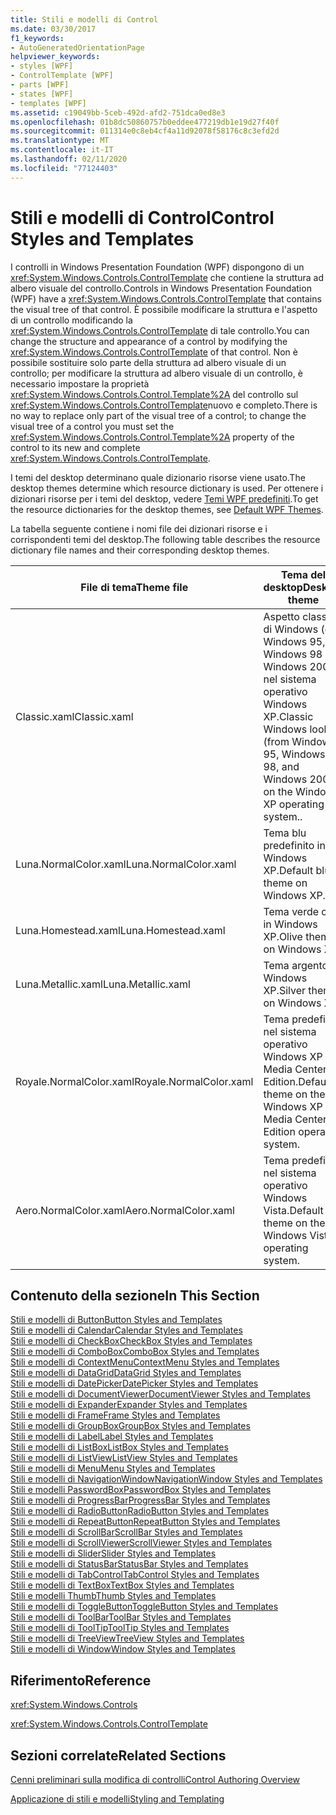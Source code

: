 ```yaml
---
title: Stili e modelli di Control
ms.date: 03/30/2017
f1_keywords:
- AutoGeneratedOrientationPage
helpviewer_keywords:
- styles [WPF]
- ControlTemplate [WPF]
- parts [WPF]
- states [WPF]
- templates [WPF]
ms.assetid: c19049bb-5ceb-492d-afd2-751dca0ed8e3
ms.openlocfilehash: 01b8dc50860757b0eddee477219db1e19d27f40f
ms.sourcegitcommit: 011314e0c8eb4cf4a11d92078f58176c8c3efd2d
ms.translationtype: MT
ms.contentlocale: it-IT
ms.lasthandoff: 02/11/2020
ms.locfileid: "77124403"
---
```

# <a name="control-styles-and-templates"></a><span data-ttu-id="209f7-102">Stili e modelli di Control</span><span class="sxs-lookup"><span data-stu-id="209f7-102">Control Styles and Templates</span></span>
<span data-ttu-id="209f7-103">I controlli in Windows Presentation Foundation (WPF) dispongono di un <xref:System.Windows.Controls.ControlTemplate> che contiene la struttura ad albero visuale del controllo.</span><span class="sxs-lookup"><span data-stu-id="209f7-103">Controls in Windows Presentation Foundation (WPF) have a <xref:System.Windows.Controls.ControlTemplate> that contains the visual tree of that control.</span></span> <span data-ttu-id="209f7-104">È possibile modificare la struttura e l'aspetto di un controllo modificando la <xref:System.Windows.Controls.ControlTemplate> di tale controllo.</span><span class="sxs-lookup"><span data-stu-id="209f7-104">You can change the structure and appearance of a control by modifying the <xref:System.Windows.Controls.ControlTemplate> of that control.</span></span> <span data-ttu-id="209f7-105">Non è possibile sostituire solo parte della struttura ad albero visuale di un controllo; per modificare la struttura ad albero visuale di un controllo, è necessario impostare la proprietà <xref:System.Windows.Controls.Control.Template%2A> del controllo sul <xref:System.Windows.Controls.ControlTemplate>nuovo e completo.</span><span class="sxs-lookup"><span data-stu-id="209f7-105">There is no way to replace only part of the visual tree of a control; to change the visual tree of a control you must set the <xref:System.Windows.Controls.Control.Template%2A> property of the control to its new and complete <xref:System.Windows.Controls.ControlTemplate>.</span></span>  
  
 <span data-ttu-id="209f7-106">I temi del desktop determinano quale dizionario risorse viene usato.</span><span class="sxs-lookup"><span data-stu-id="209f7-106">The desktop themes determine which resource dictionary is used.</span></span> <span data-ttu-id="209f7-107">Per ottenere i dizionari risorse per i temi del desktop, vedere [Temi WPF predefiniti](https://github.com/Microsoft/WPF-Samples/tree/master/Graphics/2DTransforms).</span><span class="sxs-lookup"><span data-stu-id="209f7-107">To get the resource dictionaries for the desktop themes, see [Default WPF Themes](https://github.com/Microsoft/WPF-Samples/tree/master/Graphics/2DTransforms).</span></span>  
  
 <span data-ttu-id="209f7-108">La tabella seguente contiene i nomi file dei dizionari risorse e i corrispondenti temi del desktop.</span><span class="sxs-lookup"><span data-stu-id="209f7-108">The following table describes the resource dictionary file names and their corresponding desktop themes.</span></span>  
  
|<span data-ttu-id="209f7-109">File di tema</span><span class="sxs-lookup"><span data-stu-id="209f7-109">Theme file</span></span>|<span data-ttu-id="209f7-110">Tema del desktop</span><span class="sxs-lookup"><span data-stu-id="209f7-110">Desktop theme</span></span>|  
|----------------|-------------------|  
|<span data-ttu-id="209f7-111">Classic.xaml</span><span class="sxs-lookup"><span data-stu-id="209f7-111">Classic.xaml</span></span>|<span data-ttu-id="209f7-112">Aspetto classico di Windows (da Windows 95, Windows 98 e Windows 2000) nel sistema operativo Windows XP.</span><span class="sxs-lookup"><span data-stu-id="209f7-112">Classic Windows look (from Windows 95, Windows 98, and Windows 2000) on the Windows XP operating system..</span></span>|  
|<span data-ttu-id="209f7-113">Luna.NormalColor.xaml</span><span class="sxs-lookup"><span data-stu-id="209f7-113">Luna.NormalColor.xaml</span></span>|<span data-ttu-id="209f7-114">Tema blu predefinito in Windows XP.</span><span class="sxs-lookup"><span data-stu-id="209f7-114">Default blue theme on Windows XP.</span></span>|  
|<span data-ttu-id="209f7-115">Luna.Homestead.xaml</span><span class="sxs-lookup"><span data-stu-id="209f7-115">Luna.Homestead.xaml</span></span>|<span data-ttu-id="209f7-116">Tema verde oliva in Windows XP.</span><span class="sxs-lookup"><span data-stu-id="209f7-116">Olive theme on Windows XP.</span></span>|  
|<span data-ttu-id="209f7-117">Luna.Metallic.xaml</span><span class="sxs-lookup"><span data-stu-id="209f7-117">Luna.Metallic.xaml</span></span>|<span data-ttu-id="209f7-118">Tema argento in Windows XP.</span><span class="sxs-lookup"><span data-stu-id="209f7-118">Silver theme on Windows XP.</span></span>|  
|<span data-ttu-id="209f7-119">Royale.NormalColor.xaml</span><span class="sxs-lookup"><span data-stu-id="209f7-119">Royale.NormalColor.xaml</span></span>|<span data-ttu-id="209f7-120">Tema predefinito nel sistema operativo Windows XP Media Center Edition.</span><span class="sxs-lookup"><span data-stu-id="209f7-120">Default theme on the Windows XP Media Center Edition operating system.</span></span>|  
|<span data-ttu-id="209f7-121">Aero.NormalColor.xaml</span><span class="sxs-lookup"><span data-stu-id="209f7-121">Aero.NormalColor.xaml</span></span>|<span data-ttu-id="209f7-122">Tema predefinito nel sistema operativo Windows Vista.</span><span class="sxs-lookup"><span data-stu-id="209f7-122">Default theme on the Windows Vista operating system.</span></span>|  
  
## <a name="in-this-section"></a><span data-ttu-id="209f7-123">Contenuto della sezione</span><span class="sxs-lookup"><span data-stu-id="209f7-123">In This Section</span></span>  
 [<span data-ttu-id="209f7-124">Stili e modelli di Button</span><span class="sxs-lookup"><span data-stu-id="209f7-124">Button Styles and Templates</span></span>](button-styles-and-templates.md)  
 [<span data-ttu-id="209f7-125">Stili e modelli di Calendar</span><span class="sxs-lookup"><span data-stu-id="209f7-125">Calendar Styles and Templates</span></span>](calendar-styles-and-templates.md)  
 [<span data-ttu-id="209f7-126">Stili e modelli di CheckBox</span><span class="sxs-lookup"><span data-stu-id="209f7-126">CheckBox Styles and Templates</span></span>](checkbox-styles-and-templates.md)  
 [<span data-ttu-id="209f7-127">Stili e modelli di ComboBox</span><span class="sxs-lookup"><span data-stu-id="209f7-127">ComboBox Styles and Templates</span></span>](combobox-styles-and-templates.md)  
 [<span data-ttu-id="209f7-128">Stili e modelli di ContextMenu</span><span class="sxs-lookup"><span data-stu-id="209f7-128">ContextMenu Styles and Templates</span></span>](contextmenu-styles-and-templates.md)  
 [<span data-ttu-id="209f7-129">Stili e modelli di DataGrid</span><span class="sxs-lookup"><span data-stu-id="209f7-129">DataGrid Styles and Templates</span></span>](datagrid-styles-and-templates.md)  
 [<span data-ttu-id="209f7-130">Stili e modelli di DatePicker</span><span class="sxs-lookup"><span data-stu-id="209f7-130">DatePicker Styles and Templates</span></span>](datepicker-styles-and-templates.md)  
 [<span data-ttu-id="209f7-131">Stili e modelli di DocumentViewer</span><span class="sxs-lookup"><span data-stu-id="209f7-131">DocumentViewer Styles and Templates</span></span>](documentviewer-styles-and-templates.md)  
 [<span data-ttu-id="209f7-132">Stili e modelli di Expander</span><span class="sxs-lookup"><span data-stu-id="209f7-132">Expander Styles and Templates</span></span>](expander-styles-and-templates.md)  
 [<span data-ttu-id="209f7-133">Stili e modelli di Frame</span><span class="sxs-lookup"><span data-stu-id="209f7-133">Frame Styles and Templates</span></span>](frame-styles-and-templates.md)  
 [<span data-ttu-id="209f7-134">Stili e modelli di GroupBox</span><span class="sxs-lookup"><span data-stu-id="209f7-134">GroupBox Styles and Templates</span></span>](groupbox-styles-and-templates.md)  
 [<span data-ttu-id="209f7-135">Stili e modelli di Label</span><span class="sxs-lookup"><span data-stu-id="209f7-135">Label Styles and Templates</span></span>](label-styles-and-templates.md)  
 [<span data-ttu-id="209f7-136">Stili e modelli di ListBox</span><span class="sxs-lookup"><span data-stu-id="209f7-136">ListBox Styles and Templates</span></span>](listbox-styles-and-templates.md)  
 [<span data-ttu-id="209f7-137">Stili e modelli di ListView</span><span class="sxs-lookup"><span data-stu-id="209f7-137">ListView Styles and Templates</span></span>](listview-styles-and-templates.md)  
 [<span data-ttu-id="209f7-138">Stili e modelli di Menu</span><span class="sxs-lookup"><span data-stu-id="209f7-138">Menu Styles and Templates</span></span>](menu-styles-and-templates.md)  
 [<span data-ttu-id="209f7-139">Stili e modelli di NavigationWindow</span><span class="sxs-lookup"><span data-stu-id="209f7-139">NavigationWindow Styles and Templates</span></span>](navigationwindow-styles-and-templates.md)  
 [<span data-ttu-id="209f7-140">Stili e modelli PasswordBox</span><span class="sxs-lookup"><span data-stu-id="209f7-140">PasswordBox Styles and Templates</span></span>](passwordbox-styles-and-templates.md)  
 [<span data-ttu-id="209f7-141">Stili e modelli di ProgressBar</span><span class="sxs-lookup"><span data-stu-id="209f7-141">ProgressBar Styles and Templates</span></span>](progressbar-styles-and-templates.md)  
 [<span data-ttu-id="209f7-142">Stili e modelli di RadioButton</span><span class="sxs-lookup"><span data-stu-id="209f7-142">RadioButton Styles and Templates</span></span>](radiobutton-styles-and-templates.md)  
 [<span data-ttu-id="209f7-143">Stili e modelli di RepeatButton</span><span class="sxs-lookup"><span data-stu-id="209f7-143">RepeatButton Styles and Templates</span></span>](repeatbutton-styles-and-templates.md)  
 [<span data-ttu-id="209f7-144">Stili e modelli di ScrollBar</span><span class="sxs-lookup"><span data-stu-id="209f7-144">ScrollBar Styles and Templates</span></span>](scrollbar-styles-and-templates.md)  
 [<span data-ttu-id="209f7-145">Stili e modelli di ScrollViewer</span><span class="sxs-lookup"><span data-stu-id="209f7-145">ScrollViewer Styles and Templates</span></span>](scrollviewer-styles-and-templates.md)  
 [<span data-ttu-id="209f7-146">Stili e modelli di Slider</span><span class="sxs-lookup"><span data-stu-id="209f7-146">Slider Styles and Templates</span></span>](slider-styles-and-templates.md)  
 [<span data-ttu-id="209f7-147">Stili e modelli di StatusBar</span><span class="sxs-lookup"><span data-stu-id="209f7-147">StatusBar Styles and Templates</span></span>](statusbar-styles-and-templates.md)  
 [<span data-ttu-id="209f7-148">Stili e modelli di TabControl</span><span class="sxs-lookup"><span data-stu-id="209f7-148">TabControl Styles and Templates</span></span>](tabcontrol-styles-and-templates.md)  
 [<span data-ttu-id="209f7-149">Stili e modelli di TextBox</span><span class="sxs-lookup"><span data-stu-id="209f7-149">TextBox Styles and Templates</span></span>](textbox-styles-and-templates.md)  
 [<span data-ttu-id="209f7-150">Stili e modelli Thumb</span><span class="sxs-lookup"><span data-stu-id="209f7-150">Thumb Styles and Templates</span></span>](thumb-styles-and-templates.md)  
 [<span data-ttu-id="209f7-151">Stili e modelli di ToggleButton</span><span class="sxs-lookup"><span data-stu-id="209f7-151">ToggleButton Styles and Templates</span></span>](togglebutton-styles-and-templates.md)  
 [<span data-ttu-id="209f7-152">Stili e modelli di ToolBar</span><span class="sxs-lookup"><span data-stu-id="209f7-152">ToolBar Styles and Templates</span></span>](toolbar-styles-and-templates.md)  
 [<span data-ttu-id="209f7-153">Stili e modelli di ToolTip</span><span class="sxs-lookup"><span data-stu-id="209f7-153">ToolTip Styles and Templates</span></span>](tooltip-styles-and-templates.md)  
 [<span data-ttu-id="209f7-154">Stili e modelli di TreeView</span><span class="sxs-lookup"><span data-stu-id="209f7-154">TreeView Styles and Templates</span></span>](treeview-styles-and-templates.md)  
 [<span data-ttu-id="209f7-155">Stili e modelli di Window</span><span class="sxs-lookup"><span data-stu-id="209f7-155">Window Styles and Templates</span></span>](window-styles-and-templates.md)  
  
## <a name="reference"></a><span data-ttu-id="209f7-156">Riferimento</span><span class="sxs-lookup"><span data-stu-id="209f7-156">Reference</span></span>  
 <xref:System.Windows.Controls>  
  
 <xref:System.Windows.Controls.ControlTemplate>  
  
## <a name="related-sections"></a><span data-ttu-id="209f7-157">Sezioni correlate</span><span class="sxs-lookup"><span data-stu-id="209f7-157">Related Sections</span></span>  
 [<span data-ttu-id="209f7-158">Cenni preliminari sulla modifica di controlli</span><span class="sxs-lookup"><span data-stu-id="209f7-158">Control Authoring Overview</span></span>](control-authoring-overview.md)  
  
 [<span data-ttu-id="209f7-159">Applicazione di stili e modelli</span><span class="sxs-lookup"><span data-stu-id="209f7-159">Styling and Templating</span></span>](../../../desktop-wpf/fundamentals/styles-templates-overview.md)
